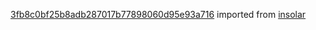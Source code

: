 [3fb8c0bf25b8adb287017b77898060d95e93a716](https://github.com/insolar/insolar/commit/3fb8c0bf25b8adb287017b77898060d95e93a716) imported from [insolar](https://github.com/insolar/insolar)
